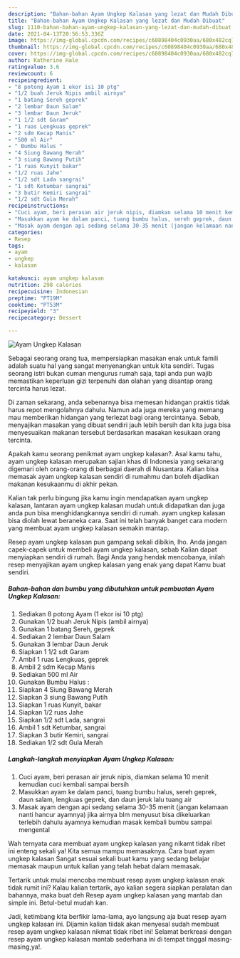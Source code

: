 ```yaml
---
description: "Bahan-bahan Ayam Ungkep Kalasan yang lezat dan Mudah Dibuat"
title: "Bahan-bahan Ayam Ungkep Kalasan yang lezat dan Mudah Dibuat"
slug: 1110-bahan-bahan-ayam-ungkep-kalasan-yang-lezat-dan-mudah-dibuat
date: 2021-04-13T20:56:53.336Z
image: https://img-global.cpcdn.com/recipes/c60898404c0930aa/680x482cq70/ayam-ungkep-kalasan-foto-resep-utama.jpg
thumbnail: https://img-global.cpcdn.com/recipes/c60898404c0930aa/680x482cq70/ayam-ungkep-kalasan-foto-resep-utama.jpg
cover: https://img-global.cpcdn.com/recipes/c60898404c0930aa/680x482cq70/ayam-ungkep-kalasan-foto-resep-utama.jpg
author: Katherine Hale
ratingvalue: 3.6
reviewcount: 6
recipeingredient:
- "8 potong Ayam 1 ekor isi 10 ptg"
- "1/2 buah Jeruk Nipis ambil airnya"
- "1 batang Sereh geprek"
- "2 lembar Daun Salam"
- "3 lembar Daun Jeruk"
- "1 1/2 sdt Garam"
- "1 ruas Lengkuas geprek"
- "2 sdm Kecap Manis"
- "500 ml Air"
- " Bumbu Halus "
- "4 Siung Bawang Merah"
- "3 siung Bawang Putih"
- "1 ruas Kunyit bakar"
- "1/2 ruas Jahe"
- "1/2 sdt Lada sangrai"
- "1 sdt Ketumbar sangrai"
- "3 butir Kemiri sangrai"
- "1/2 sdt Gula Merah"
recipeinstructions:
- "Cuci ayam, beri perasan air jeruk nipis, diamkan selama 10 menit kemudian cuci kembali sampai bersih"
- "Masukkan ayam ke dalam panci, tuang bumbu halus, sereh geprek, daun salam, lengkuas geprek, dan daun jeruk lalu tuang air"
- "Masak ayam dengan api sedang selama 30-35 menit (jangan kelamaan nanti hancur ayamnya) jika airnya blm menyusut bisa dikeluarkan terlebih dahulu ayamnya kemudian masak kembali bumbu sampai mengental"
categories:
- Resep
tags:
- ayam
- ungkep
- kalasan

katakunci: ayam ungkep kalasan 
nutrition: 298 calories
recipecuisine: Indonesian
preptime: "PT19M"
cooktime: "PT53M"
recipeyield: "3"
recipecategory: Dessert

---
```



![Ayam Ungkep Kalasan](https://img-global.cpcdn.com/recipes/c60898404c0930aa/680x482cq70/ayam-ungkep-kalasan-foto-resep-utama.jpg)

Sebagai seorang orang tua, mempersiapkan masakan enak untuk famili adalah suatu hal yang sangat menyenangkan untuk kita sendiri. Tugas seorang istri bukan cuman mengurus rumah saja, tapi anda pun wajib memastikan keperluan gizi terpenuhi dan olahan yang disantap orang tercinta harus lezat.

Di zaman  sekarang, anda sebenarnya bisa memesan hidangan praktis tidak harus repot mengolahnya dahulu. Namun ada juga mereka yang memang mau memberikan hidangan yang terlezat bagi orang tercintanya. Sebab, menyajikan masakan yang dibuat sendiri jauh lebih bersih dan kita juga bisa menyesuaikan makanan tersebut berdasarkan masakan kesukaan orang tercinta. 



Apakah kamu seorang penikmat ayam ungkep kalasan?. Asal kamu tahu, ayam ungkep kalasan merupakan sajian khas di Indonesia yang sekarang digemari oleh orang-orang di berbagai daerah di Nusantara. Kalian bisa memasak ayam ungkep kalasan sendiri di rumahmu dan boleh dijadikan makanan kesukaanmu di akhir pekan.

Kalian tak perlu bingung jika kamu ingin mendapatkan ayam ungkep kalasan, lantaran ayam ungkep kalasan mudah untuk didapatkan dan juga anda pun bisa menghidangkannya sendiri di rumah. ayam ungkep kalasan bisa diolah lewat beraneka cara. Saat ini telah banyak banget cara modern yang membuat ayam ungkep kalasan semakin mantap.

Resep ayam ungkep kalasan pun gampang sekali dibikin, lho. Anda jangan capek-capek untuk membeli ayam ungkep kalasan, sebab Kalian dapat menyiapkan sendiri di rumah. Bagi Anda yang hendak mencobanya, inilah resep menyajikan ayam ungkep kalasan yang enak yang dapat Kamu buat sendiri.

<!--inarticleads1-->

##### Bahan-bahan dan bumbu yang dibutuhkan untuk pembuatan Ayam Ungkep Kalasan:

1. Sediakan 8 potong Ayam (1 ekor isi 10 ptg)
1. Gunakan 1/2 buah Jeruk Nipis (ambil airnya)
1. Gunakan 1 batang Sereh, geprek
1. Sediakan 2 lembar Daun Salam
1. Gunakan 3 lembar Daun Jeruk
1. Siapkan 1 1/2 sdt Garam
1. Ambil 1 ruas Lengkuas, geprek
1. Ambil 2 sdm Kecap Manis
1. Sediakan 500 ml Air
1. Gunakan  Bumbu Halus :
1. Siapkan 4 Siung Bawang Merah
1. Siapkan 3 siung Bawang Putih
1. Siapkan 1 ruas Kunyit, bakar
1. Siapkan 1/2 ruas Jahe
1. Siapkan 1/2 sdt Lada, sangrai
1. Ambil 1 sdt Ketumbar, sangrai
1. Siapkan 3 butir Kemiri, sangrai
1. Sediakan 1/2 sdt Gula Merah




<!--inarticleads2-->

##### Langkah-langkah menyiapkan Ayam Ungkep Kalasan:

1. Cuci ayam, beri perasan air jeruk nipis, diamkan selama 10 menit kemudian cuci kembali sampai bersih
1. Masukkan ayam ke dalam panci, tuang bumbu halus, sereh geprek, daun salam, lengkuas geprek, dan daun jeruk lalu tuang air
1. Masak ayam dengan api sedang selama 30-35 menit (jangan kelamaan nanti hancur ayamnya) jika airnya blm menyusut bisa dikeluarkan terlebih dahulu ayamnya kemudian masak kembali bumbu sampai mengental




Wah ternyata cara membuat ayam ungkep kalasan yang nikamt tidak ribet ini enteng sekali ya! Kita semua mampu memasaknya. Cara buat ayam ungkep kalasan Sangat sesuai sekali buat kamu yang sedang belajar memasak maupun untuk kalian yang telah hebat dalam memasak.

Tertarik untuk mulai mencoba membuat resep ayam ungkep kalasan enak tidak rumit ini? Kalau kalian tertarik, ayo kalian segera siapkan peralatan dan bahannya, maka buat deh Resep ayam ungkep kalasan yang mantab dan simple ini. Betul-betul mudah kan. 

Jadi, ketimbang kita berfikir lama-lama, ayo langsung aja buat resep ayam ungkep kalasan ini. Dijamin kalian tiidak akan menyesal sudah membuat resep ayam ungkep kalasan nikmat tidak ribet ini! Selamat berkreasi dengan resep ayam ungkep kalasan mantab sederhana ini di tempat tinggal masing-masing,ya!.

